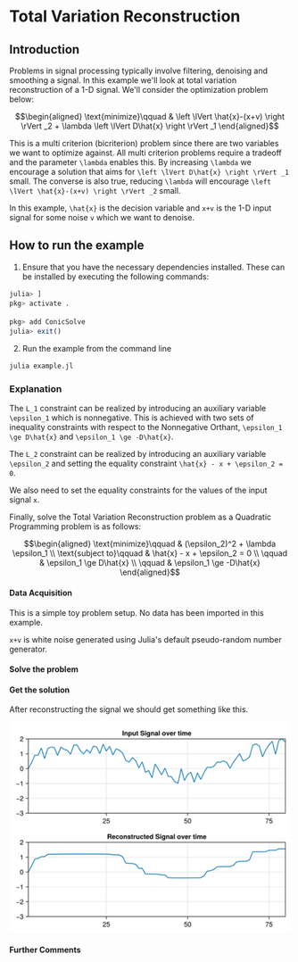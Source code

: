 # Total Variation Reconstruction

## Introduction

Problems in signal processing typically involve filtering, denoising and smoothing a signal. In this example we'll look at total variation reconstruction of a 1-D signal. We'll consider the optimization problem below:
```math
\begin{aligned}
\text{minimize}\qquad & \left \lVert \hat{x}-(x+v) \right \rVert _2 + \lambda \left \lVert D\hat{x} \right \rVert _1
\end{aligned}
```
This is a multi criterion (bicriterion) problem since there are two variables we want to optimize against. All multi criterion problems require a tradeoff and the parameter ``\lambda`` enables this. By increasing ``\lambda`` we encourage a solution that aims for ``\left \lVert D\hat{x} \right \rVert _1`` small. The converse is also true, reducing ``\lambda`` will encourage ``\left \lVert \hat{x}-(x+v) \right \rVert _2`` small.

In this example, ``\hat{x}`` is the decision variable and ``x+v`` is the 1-D input signal for some noise ``v`` which we want to denoise.

## How to run the example

1. Ensure that you have the necessary dependencies installed. These can be installed by executing the following commands:
```julia
julia> ]
pkg> activate .

pkg> add ConicSolve
julia> exit()
```

2. Run the example from the command line
```bash
julia example.jl
```

### Explanation

The ``L_1`` constraint can be realized by introducing an auxiliary variable ``\epsilon_1`` which is nonnegative. This is achieved with two sets of inequality constraints with respect to the Nonnegative Orthant, ``\epsilon_1 \ge D\hat{x}`` and ``\epsilon_1 \ge -D\hat{x}``.

The ``L_2`` constraint can be realized by introducing an auxiliary variable ``\epsilon_2`` and setting the equality constraint ``\hat{x} - x + \epsilon_2 = 0``.

We also need to set the equality constraints for the values of the input signal ``x``.

Finally, solve the Total Variation Reconstruction problem as a Quadratic Programming problem is as follows:
```math
\begin{aligned}
\text{minimize}\qquad & (\epsilon_2)^2 + \lambda \epsilon_1 \\
\text{subject to}\qquad & \hat{x} - x + \epsilon_2 = 0 \\
\qquad & \epsilon_1 \ge D\hat{x} \\
\qquad & \epsilon_1 \ge -D\hat{x}
\end{aligned}
```

#### Data Acquisition
This is a simple toy problem setup. No data has been imported in this example.

``x+v`` is white noise generated using Julia's default pseudo-random number generator.

#### Solve the problem

#### Get the solution
After reconstructing the signal we should get something like this.

![Reconstructed Signal](../assets/totalvariation.png)

#### Further Comments